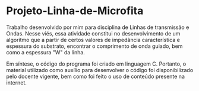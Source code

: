 # Projeto-Linha-de-Microfita
Trabalho desenvolvido por mim para disciplina de Linhas de transmissão e Ondas.
Nesse viés, essa atividade constitui no desenvolvimento de um algoritmo que a partir de certos valores de impedância característica e espessura do substrato, encontrar o comprimento de onda guiado, bem como a espessura "W" da linha. 

Em síntese, o código do programa foi criado em linguagem C.
Portanto, o material utilizado como auxílio para desenvolver o código foi disponibilizado pelo docente vigente, bem como foi feito o uso de conteúdo presente na internet.
